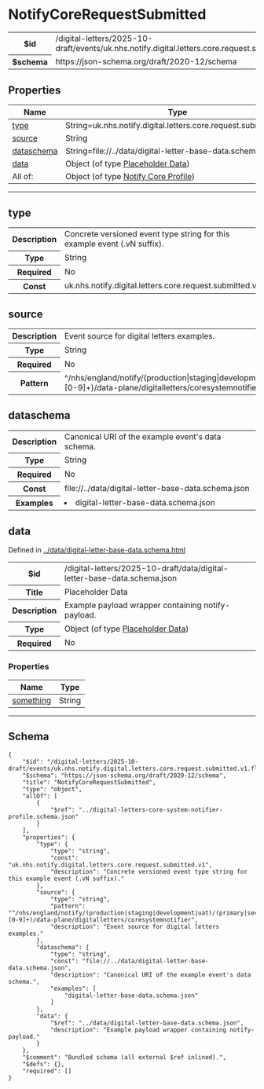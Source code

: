 

# NotifyCoreRequestSubmitted



<table>
<tbody>
<tr><th>$id</th><td>/digital-letters/2025-10-draft/events/uk.nhs.notify.digital.letters.core.request.submitted.v1.flattened.schema.json</td></tr>
<tr><th>$schema</th><td>https://json-schema.org/draft/2020-12/schema</td></tr>
</tbody>
</table>

## Properties

<table class="jssd-properties-table"><thead><tr><th colspan="2">Name</th><th>Type</th></tr></thead><tbody><tr><td colspan="2"><a href="#type">type</a></td><td>String=uk.nhs.notify.digital.letters.core.request.submitted.v1</td></tr><tr><td colspan="2"><a href="#source">source</a></td><td>String</td></tr><tr><td colspan="2"><a href="#dataschema">dataschema</a></td><td>String=file://../data/digital-letter-base-data.schema.json</td></tr><tr><td colspan="2"><a href="#data">data</a></td><td>Object (of type <a href="../data/digital-letter-base-data.schema.html">Placeholder Data</a>)</td></tr><tr><td colspan="2" rowspan="1">All of:</td><td>Object (of type <a href="../digital-letters-core-system-notifier-profile.schema.html">Notify Core Profile</a>)</td></tr></tbody></table>



<hr />


## type


<table class="jssd-property-table">
  <tbody>
    <tr>
      <th>Description</th>
      <td colspan="2">Concrete versioned event type string for this example event (.vN suffix).</td>
    </tr>
    <tr><th>Type</th><td colspan="2">String</td></tr>
    <tr>
      <th>Required</th>
      <td colspan="2">No</td>
    </tr>
    <tr>
      <th>Const</th>
      <td colspan="2">uk.nhs.notify.digital.letters.core.request.submitted.v1</td>
    </tr>
  </tbody>
</table>




## source


<table class="jssd-property-table">
  <tbody>
    <tr>
      <th>Description</th>
      <td colspan="2">Event source for digital letters  examples.</td>
    </tr>
    <tr><th>Type</th><td colspan="2">String</td></tr>
    <tr>
      <th>Required</th>
      <td colspan="2">No</td>
    </tr>
    <tr>
      <th>Pattern</th>
      <td colspan="2">^/nhs/england/notify/(production|staging|development|uat)/(primary|secondary|dev-[0-9]+)/data-plane/digitalletters/coresystemnotifier</td>
    </tr>
  </tbody>
</table>




## dataschema


<table class="jssd-property-table">
  <tbody>
    <tr>
      <th>Description</th>
      <td colspan="2">Canonical URI of the example event&#x27;s data schema.</td>
    </tr>
    <tr><th>Type</th><td colspan="2">String</td></tr>
    <tr>
      <th>Required</th>
      <td colspan="2">No</td>
    </tr>
    <tr>
      <th>Const</th>
      <td colspan="2">file://../data/digital-letter-base-data.schema.json</td>
    </tr><tr>
      <th>Examples</th>
      <td colspan="2"><li>digital-letter-base-data.schema.json</li></td>
    </tr>
  </tbody>
</table>




## data

  <p>Defined in <a href="../data/digital-letter-base-data.schema.html">../data/digital-letter-base-data.schema.html</a></p>

<table class="jssd-property-table">
  <tbody>
    <tr>
      <th>$id</th>
      <td colspan="2">/digital-letters/2025-10-draft/data/digital-letter-base-data.schema.json</td>
    </tr>
    <tr>
      <th>Title</th>
      <td colspan="2">Placeholder Data</td>
    </tr>
    <tr>
      <th>Description</th>
      <td colspan="2">Example payload wrapper containing notify-payload.</td>
    </tr>
    <tr><th>Type</th><td colspan="2">Object (of type <a href="../data/digital-letter-base-data.schema.html">Placeholder Data</a>)</td></tr>
    <tr>
      <th>Required</th>
      <td colspan="2">No</td>
    </tr>
    
  </tbody>
</table>

### Properties
  <table class="jssd-properties-table"><thead><tr><th colspan="2">Name</th><th>Type</th></tr></thead><tbody><tr><td colspan="2"><a href="#datasomething">something</a></td><td>String</td></tr></tbody></table>








<hr />

## Schema
```
{
    "$id": "/digital-letters/2025-10-draft/events/uk.nhs.notify.digital.letters.core.request.submitted.v1.flattened.schema.json",
    "$schema": "https://json-schema.org/draft/2020-12/schema",
    "title": "NotifyCoreRequestSubmitted",
    "type": "object",
    "allOf": [
        {
            "$ref": "../digital-letters-core-system-notifier-profile.schema.json"
        }
    ],
    "properties": {
        "type": {
            "type": "string",
            "const": "uk.nhs.notify.digital.letters.core.request.submitted.v1",
            "description": "Concrete versioned event type string for this example event (.vN suffix)."
        },
        "source": {
            "type": "string",
            "pattern": "^/nhs/england/notify/(production|staging|development|uat)/(primary|secondary|dev-[0-9]+)/data-plane/digitalletters/coresystemnotifier",
            "description": "Event source for digital letters  examples."
        },
        "dataschema": {
            "type": "string",
            "const": "file://../data/digital-letter-base-data.schema.json",
            "description": "Canonical URI of the example event's data schema.",
            "examples": [
                "digital-letter-base-data.schema.json"
            ]
        },
        "data": {
            "$ref": "../data/digital-letter-base-data.schema.json",
            "description": "Example payload wrapper containing notify-payload."
        }
    },
    "$comment": "Bundled schema (all external $ref inlined).",
    "$defs": {},
    "required": []
}
```


